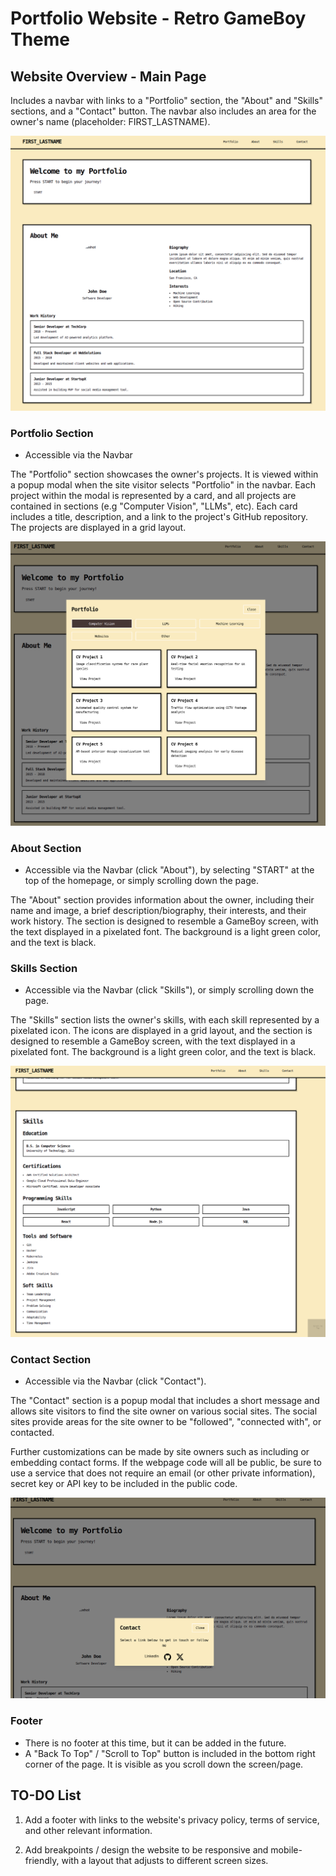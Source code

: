 # Portfolio Website - Retro GameBoy Theme

## Website Overview - Main Page

Includes a navbar with links to a "Portfolio" section, the "About" and "Skills" sections, and a "Contact" button. The navbar also includes an area for the owner's name (placeholder: FIRST_LASTNAME).

![Portfolio Website Landing Page - Main](/readme-files/portfolio-site-main.png)

### Portfolio Section

* Accessible via the Navbar

The "Portfolio" section showcases the owner's projects. It is viewed within a popup modal when the site visitor selects "Portfolio" in the navbar. Each project within the modal is represented by a card, and all projects are contained in sections (e.g "Computer Vision", "LLMs", etc). Each card includes a title, description, and a link to the project's GitHub repository. The projects are displayed in a grid layout.

![Portfolio Website Projects - Main](/readme-files/navbarPortfolio-modal.png)

### About Section

* Accessible via the Navbar (click "About"), by selecting "START" at the top of the homepage, or simply scrolling down the page.

The "About" section provides information about the owner, including their name and image, a brief description/biography, their interests, and their work history. The section is designed to resemble a GameBoy screen, with the text displayed in a pixelated font. The background is a light green color, and the text is black.

### Skills Section

* Accessible via the Navbar (click "Skills"), or simply scrolling down the page.

The "Skills" section lists the owner's skills, with each skill represented by a pixelated icon. The icons are displayed in a grid layout, and the section is designed to resemble a GameBoy screen, with the text displayed in a pixelated font. The background is a light green color, and the text is black.

![Portfolio Website Skills - Main](/readme-files/portfolio-site-skills.png)

### Contact Section

* Accessible via the Navbar (click "Contact").

The "Contact" section is a popup modal that includes a short message and allows site visitors to find the site owner on various social sites. The social sites provide areas for the site owner to be "followed", "connected with", or contacted.

Further customizations can be made by site owners such as including or embedding contact forms. If the webpage code will all be public, be sure to use a service that does not require an email (or other private information), secret key or API key to be included in the public code.

![Portfolio Website Contact - Main](/readme-files/navbarContact-modal.png)

### Footer

* There is no footer at this time, but it can be added in the future.
* A "Back To Top" / "Scroll to Top" button is included in the bottom right corner of the page. It is visible as you scroll down the screen/page.

## TO-DO List

1. Add a footer with links to the website's privacy policy, terms of service, and other relevant information.

2. Add breakpoints / design the website to be responsive and mobile-friendly, with a layout that adjusts to different screen sizes.
